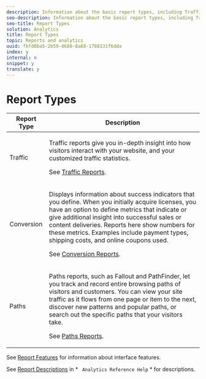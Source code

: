 ```yaml
---
description: Information about the basic report types, including Traffic, Conversion, and Paths.
seo-description: Information about the basic report types, including Traffic, Conversion, and Paths.
seo-title: Report Types
solution: Analytics
title: Report Types
topic: Reports and analytics
uuid: fbfd0ba5-2b59-4680-8a68-1788131f6dda
index: y
internal: n
snippet: y
translate: y
---
```


# Report Types


<table id="table_C167C2A2EA4742E9B14DA4F90C6FCEE2"> 
 <thead> 
  <tr> 
   <th colname="col1" class="entry"> Report Type </th> 
   <th colname="col2" class="entry"> Description </th> 
  </tr> 
 </thead>
 <tbody> 
  <tr> 
   <td colname="col1"> Traffic </td> 
   <td colname="col2"> <p>Traffic reports give you in-depth insight into how visitors interact with your website, and your customized traffic statistics. </p> <p>See <a href="https://marketing.adobe.com/resources/help/en_US/reference/index.html?f=reports_traffic" format="https" scope="external"> Traffic Reports</a>. </p> </td> 
  </tr> 
  <tr> 
   <td colname="col1"> Conversion </td> 
   <td colname="col2"> <p>Displays information about success indicators that you define. When you initially acquire licenses, you have an option to define metrics that indicate or give additional insight into successful sales or content deliveries. Reports here show numbers for these metrics. Examples include payment types, shipping costs, and online coupons used. </p> <p>See <a href="https://marketing.adobe.com/resources/help/en_US/reference/index.html?f=reports_conversion" format="https" scope="external"> Conversion Reports</a>. </p> </td> 
  </tr> 
  <tr> 
   <td colname="col1"> Paths </td> 
   <td colname="col2"> <p>Paths reports, such as Fallout and PathFinder, let you track and record entire browsing paths of visitors and customers. You can view your site traffic as it flows from one page or item to the next, discover new patterns and popular paths, or search out the specific paths that your visitors take. </p> <p>See <a href="https://marketing.adobe.com/resources/help/en_US/reference/index.html?f=reports_paths" format="https" scope="external"> Paths Reports</a>. </p> </td> 
  </tr> 
 </tbody> 
</table>

See [ Report Features](../reports_analytics_bucket/overview_(2)/report_overview.md#concept_AEA3BBC8167040198E0FECEAB2E0A677) for information about interface features. 

See [ Report Descriptions](https://marketing.adobe.com/resources/help/en_US/reference/index.html?f=reports_descriptions) in * ` Analytics Reference Help` * for descriptions. 
